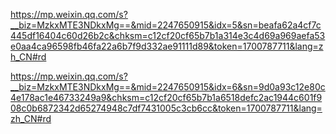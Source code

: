 https://mp.weixin.qq.com/s?__biz=MzkxMTE3NDkxMg==&mid=2247650915&idx=5&sn=beafa62a4cf7c445df16404c60d26b2c&chksm=c12cf20cf65b7b1a314e3c4d69a969aefa53e0aa4ca96598fb46fa22a6b7f9d332ae91111d89&token=1700787711&lang=zh_CN#rd

https://mp.weixin.qq.com/s?__biz=MzkxMTE3NDkxMg==&mid=2247650915&idx=6&sn=9d0a93c12e80c4e178ac1e46733249a9&chksm=c12cf20cf65b7b1a6518defc2ac1944c601f908c0b6872342d65274948c7df7431005c3cb6cc&token=1700787711&lang=zh_CN#rd
